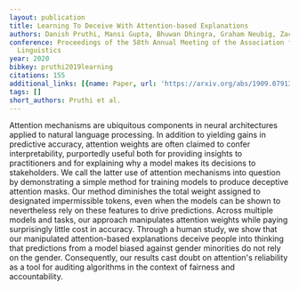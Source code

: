 ```yaml
---
layout: publication
title: Learning To Deceive With Attention-based Explanations
authors: Danish Pruthi, Mansi Gupta, Bhuwan Dhingra, Graham Neubig, Zachary C. Lipton
conference: Proceedings of the 58th Annual Meeting of the Association for Computational
  Linguistics
year: 2020
bibkey: pruthi2019learning
citations: 155
additional_links: [{name: Paper, url: 'https://arxiv.org/abs/1909.07913'}]
tags: []
short_authors: Pruthi et al.
---
```

Attention mechanisms are ubiquitous components in neural architectures
applied to natural language processing. In addition to yielding gains in
predictive accuracy, attention weights are often claimed to confer
interpretability, purportedly useful both for providing insights to
practitioners and for explaining why a model makes its decisions to
stakeholders. We call the latter use of attention mechanisms into question by
demonstrating a simple method for training models to produce deceptive
attention masks. Our method diminishes the total weight assigned to designated
impermissible tokens, even when the models can be shown to nevertheless rely on
these features to drive predictions. Across multiple models and tasks, our
approach manipulates attention weights while paying surprisingly little cost in
accuracy. Through a human study, we show that our manipulated attention-based
explanations deceive people into thinking that predictions from a model biased
against gender minorities do not rely on the gender. Consequently, our results
cast doubt on attention's reliability as a tool for auditing algorithms in the
context of fairness and accountability.